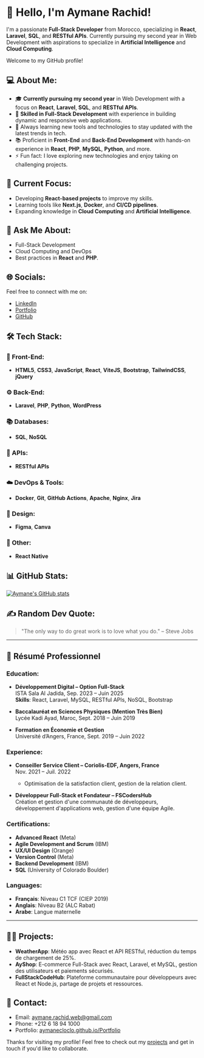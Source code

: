 # 👋 Hello, I'm Aymane Rachid!

I'm a passionate **Full-Stack Developer** from Morocco, specializing in **React**, **Laravel**, **SQL**, and **RESTful APIs**. Currently pursuing my second year in Web Development with aspirations to specialize in **Artificial Intelligence** and **Cloud Computing**.

Welcome to my GitHub profile!

## 💻 About Me:
- 🎓 **Currently pursuing my second year** in Web Development with a focus on **React**, **Laravel**, **SQL**, and **RESTful APIs**.
- 🚀 **Skilled in Full-Stack Development** with experience in building dynamic and responsive web applications.
- 🌱 Always learning new tools and technologies to stay updated with the latest trends in tech.
- 📚 Proficient in **Front-End** and **Back-End Development** with hands-on experience in **React**, **PHP**, **MySQL**, **Python**, and more.
- ⚡ Fun fact: I love exploring new technologies and enjoy taking on challenging projects.

## 🔭 Current Focus:
- Developing **React-based projects** to improve my skills.
- Learning tools like **Next.js**, **Docker**, and **CI/CD pipelines**.
- Expanding knowledge in **Cloud Computing** and **Artificial Intelligence**.

## 💬 Ask Me About:
- Full-Stack Development
- Cloud Computing and DevOps
- Best practices in **React** and **PHP**.

## 🌐 Socials:
Feel free to connect with me on:
- [LinkedIn](https://www.linkedin.com/in/aymane-rachid-106700317/)  
- [Portfolio](https://aymanecloclo.github.io/Portfolio)  
- [GitHub](https://github.com/aymanecloclo)

## 🛠️ Tech Stack:
### 🚀 Front-End:
- **HTML5**, **CSS3**, **JavaScript**, **React**, **ViteJS**, **Bootstrap**, **TailwindCSS**, **jQuery**
### ⚙️ Back-End:
- **Laravel**, **PHP**, **Python**, **WordPress**
### 📚 Databases:
- **SQL**, **NoSQL**
### 🔗 APIs:
- **RESTful APIs**
### ☁️ DevOps & Tools:
- **Docker**, **Git**, **GitHub Actions**, **Apache**, **Nginx**, **Jira**
### 🎨 Design:
- **Figma**, **Canva**
### 📱 Other:
- **React Native**

## 📊 GitHub Stats:
[![Aymane's GitHub stats](https://github-readme-stats.vercel.app/api?username=aymanerachid&show_icons=true&theme=radical)](https://github.com/aymanerachid)

## ✍️ Random Dev Quote:
> "The only way to do great work is to love what you do." – Steve Jobs

---

## 📑 Résumé Professionnel

### **Education**:
- **Développement Digital – Option Full-Stack**  
  ISTA Sala Al Jadida, Sep. 2023 – Juin 2025  
  **Skills**: React, Laravel, MySQL, RESTful APIs, NoSQL, Bootstrap

- **Baccalauréat en Sciences Physiques (Mention Très Bien)**  
  Lycée Kadi Ayad, Maroc, Sept. 2018 – Juin 2019

- **Formation en Économie et Gestion**  
  Université d’Angers, France, Sept. 2019 – Juin 2022

### **Experience**:
- **Conseiller Service Client – Coriolis-EDF, Angers, France**  
  Nov. 2021 – Juil. 2022  
  - Optimisation de la satisfaction client, gestion de la relation client.

- **Développeur Full-Stack et Fondateur – FSCodersHub**  
  Création et gestion d'une communauté de développeurs, développement d'applications web, gestion d'une équipe Agile.

### **Certifications**:
- **Advanced React** (Meta)
- **Agile Development and Scrum** (IBM)
- **UX/UI Design** (Orange)
- **Version Control** (Meta)
- **Backend Development** (IBM)
- **SQL** (University of Colorado Boulder)

### **Languages**:
- **Français**: Niveau C1 TCF (CIEP 2019)
- **Anglais**: Niveau B2 (ALC Rabat)
- **Arabe**: Langue maternelle

---

## 🧑‍💻 Projects:
- **WeatherApp**: Météo app avec React et API RESTful, réduction du temps de chargement de 25%.
- **AyShop**: E-commerce Full-Stack avec React, Laravel, et MySQL, gestion des utilisateurs et paiements sécurisés.
- **FullStackCodeHub**: Plateforme communautaire pour développeurs avec React et Node.js, partage de projets et ressources.

## 📧 Contact:
- Email: [aymane.rachid.web@gmail.com](mailto:aymane.rachid.web@gmail.com)  
- Phone: +212 6 18 94 1000  
- Portfolio: [aymanecloclo.github.io/Portfolio](https://aymanecloclo.github.io/Portfolio)
  
Thanks for visiting my profile! Feel free to check out my [projects](https://github.com/aymanecloclo) and get in touch if you'd like to collaborate.  
